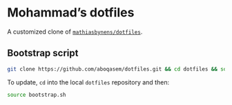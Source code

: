 # Mohammad’s dotfiles

A customized clone of [`mathiasbynens/dotfiles`](https://github.com/mathiasbynens/dotfiles).

## Bootstrap script

```bash
git clone https://github.com/aboqasem/dotfiles.git && cd dotfiles && source bootstrap.sh
```

To update, `cd` into the local `dotfiles` repository and then:

```bash
source bootstrap.sh
```
